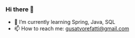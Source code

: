 ### Hi there 👋

- 🌱 I’m currently learning Spring, Java, SQL
- 📫 How to reach me: gusatvorefatti@gmail.com
